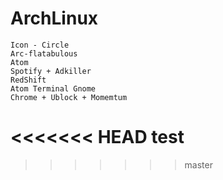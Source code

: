 # ArchLinux
    Icon - Circle
    Arc-flatabulous
    Atom
    Spotify + Adkiller
    RedShift
    Atom Terminal Gnome
    Chrome + Ublock + Momemtum
<<<<<<< HEAD
    test
=======
>>>>>>> master
